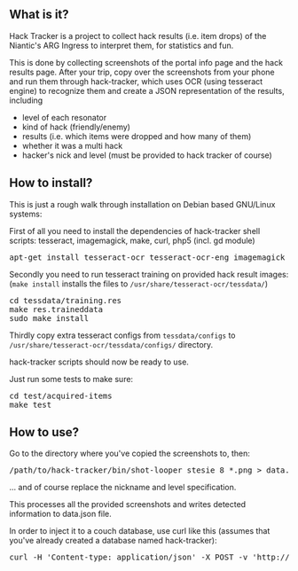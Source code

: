 What is it?
---------------

Hack Tracker is a project to collect hack results (i.e. item drops) of the Niantic's ARG Ingress
to interpret them, for statistics and fun.

This is done by collecting screenshots of the portal info page and the hack results page.  After
your trip, copy over the screenshots from your phone and run them through hack-tracker, which
uses OCR (using tesseract engine) to recognize them and create a JSON representation of the results,
including

* level of each resonator
* kind of hack (friendly/enemy)
* results (i.e. which items were dropped and how many of them)
* whether it was a multi hack
* hacker's nick and level (must be provided to hack tracker of course)


How to install?
-------------------

This is just a rough walk through installation on Debian based GNU/Linux systems:

First of all you need to install the dependencies of hack-tracker shell scripts:
tesseract, imagemagick, make, curl, php5 (incl. gd module)

<pre>
apt-get install tesseract-ocr tesseract-ocr-eng imagemagick make curl php5-cli php5-gd
</pre>

Secondly you need to run tesseract training on provided hack result images:
(`make install` installs the files to `/usr/share/tesseract-ocr/tessdata/`)

<pre>
cd tessdata/training.res
make res.traineddata
sudo make install
</pre>

Thirdly copy extra tesseract configs from `tessdata/configs` to
`/usr/share/tesseract-ocr/tessdata/configs/` directory.

hack-tracker scripts should now be ready to use.

Just run some tests to make sure:

<pre>
cd test/acquired-items
make test
</pre>


How to use?
---------------

Go to the directory where you've copied the screenshots to, then:

<pre>
/path/to/hack-tracker/bin/shot-looper stesie 8 *.png > data.json
</pre>

... and of course replace the nickname and level specification.

This processes all the provided screenshots and writes detected
information to data.json file.

In order to inject it to a couch database, use curl like this
(assumes that you've already created a database named hack-tracker):

<pre>
curl -H 'Content-type: application/json' -X POST -v 'http://localhost:5984/hack-tracker/_bulk_docs' -T data.json
</pre>

